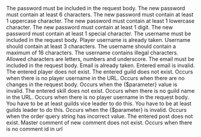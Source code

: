 <deflist id="passwordErrors">
	<def title="Enter password">
		The password must be included in the request body.
	</def>
	<def title="Password must be at least 6 characters long">
		The new password must contain at least 6 characters.
	</def>
	<def title="Password must contain at least one large character">
		The new password must contain at least 1 uppercase character.
	</def>
	<def title="Password must contain at least one small character">
		The new password must contain at least 1 lowercase character.
	</def>
	<def title="Password must contain at least one number">
		The new password must contain at least 1 digit.
	</def>
	<def title="Password must contain at least one special character">
		The new password must contain at least 1 special character.
	</def>
</deflist>

<deflist id="usernameErrors">
	<def title="Enter username">
		The username must be included in the request body.
	</def>
	<def title="Player already exists">
		Player username is already taken.
	</def>
	<def title="Username is too short">
		Username should contain at least 3 characters.
	</def>
	<def title="Username is too long">
		The username should contain a maximum of 16 characters.
	</def>
	<def title="Username can only contain letters, numbers and underscore">
		The username contains illegal characters. Allowed characters are letters, numbers and underscore.
	</def>
</deflist>

<deflist id="emailErrors">
	<def title="Enter email">
		The email must be included in the request body.
	</def>
	<def title="Email already taken">
		Email is already taken.
	</def>
	<def title="Incorrect email">
		Entered email is invalid.
	</def>
</deflist>

<def title="Player doesn't exists" id="pde">
	The entered player does not exist.
</def>

<def title="Guild doesn't exists" id="gde">
	The entered guild does not exist.
</def>

<def title="Enter player" id="ep">
	Occurs when there is no player username in the URL.
</def>

<def title="Enter some changes" id="esc">
	Occurs when there are no changes in the request body.
</def>

<def title="Incorrect value: $parameter" id="ivp">
	Occurs when the <format color='BlueViolet'>{$parameter}</format> value is invalid.
</def>

<def title="Skill doesn't exists" id="sde">
	The entered skill does not exist.
</def>

<def title="Enter guilds name" id="egn">
	Occurs when there is no guild name in the URL.
</def>

<def title="Enter player" id="eprb">
	Occurs when there is no player username in the request body.
</def>

<def title="You don't have permission to do this (vice leader)" id="pvl">
	You have to be at least guilds vice leader to do this.
</def>

<def title="You don't have permission to do this (leader)" id="pl">
	You have to be at least guilds leader to do this.
</def>

<def title="Unknown query string parameter {$parameter}" id="uqs">
	Occurs when the <format color="BlueViolet">{$parameter}</format> is invalid.
</def>

<def title="Unknown order parameter {$value}" id="uop">
	Occurs when the order query string has incorrect value.
</def>

<def title="Post doesn't exists" id="f-pde">
	The entered post does not exist.
</def>

<def title="Comment or post doesn't exists" id="cpde">
	Master comment of new comment does not exist.
</def>

<def title="Enter post or comment" id="epc">
	Occurs when there is no comment id in url
</def>